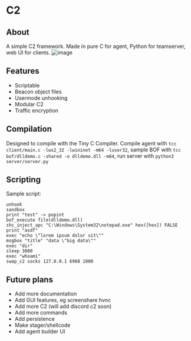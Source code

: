 # C2
## About
A simple C2 framework. Made in pure C for agent, Python for teamserver, web UI for clients.
![image](https://github.com/fern89/C2/assets/139056562/b720d90c-4805-45f2-82f9-fdc18e1d68d6)

## Features
- Scriptable
- Beacon object files
- Usermode unhooking
- Modular C2
- Traffic encryption

## Compilation
Designed to compile with the Tiny C Compiler. Compile agent with `tcc client/main.c -lws2_32 -lwininet -m64 -luser32`, sample BOF with `tcc bof/dlldemo.c -shared -o dlldemo.dll -m64`, run server with `python3 server/server.py`

## Scripting
Sample script:
```
unhook
sandbox
print "test" -> popint
bof_execute file(dlldemo.dll)
shc_inject_apc "C:\Windows\System32\notepad.exe" hex([hex]) FALSE
print "asdf"
exec "echo \"lorem ipsum dolor sit\""
msgbox "title" "data \"big data\""
exec "dir"
sleep 3000
exec "whoami"
swap_c2 socks 127.0.0.1 6968 1000
```

## Future plans
- Add more documentation
- Add GUI features, eg screenshare hvnc
- Add more C2 (will add discord c2 soon)
- Add more commands
- Add persistence
- Make stager/shellcode
- Add agent builder UI
